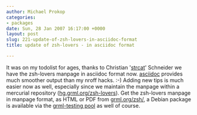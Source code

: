 ```yaml
---
author: Michael Prokop
categories:
- packages
date: Sun, 28 Jan 2007 16:17:00 +0000
layout: post
slug: 221-update-of-zsh-lovers-in-asciidoc-format
title: update of zsh-lovers - in asciidoc format

---
```

It was on my todolist for ages, thanks to Christian '[strcat](http://strcat.de/)' Schneider we have the zsh\-lovers manpage in asciidoc format now. [asciidoc](http://www.methods.co.nz/asciidoc/) provides much smoother output than my nroff hacks. :\-) Adding new tips is much easier now as well, especially since we maintain the manpage within a mercurial repository ([hg.grml.org/zsh\-lovers](http://hg.grml.org/zsh-lovers)). Get the zsh\-lovers manpage in manpage format, as HTML or PDF from [grml.org/zsh/](https://grml.org/zsh/#zshlovers), a Debian package is available via the [grml\-testing pool](http://deb.grml.org/) as well of course.
